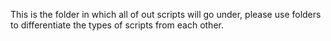 This is the folder in which all of out scripts will go under, please use folders to differentiate the types of scripts from each other.